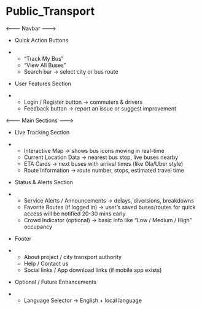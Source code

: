# Public_Transport

<--- Navbar --->

- Quick Action Buttons
- - “Track My Bus”
  - “View All Buses”
  - Search bar → select city or bus route

- User Features Section
- - Login / Register button → commuters & drivers
  - Feedback button → report an issue or suggest improvement

<--- Main Sections --->

- Live Tracking Section
- - Interactive Map → shows bus icons moving in real-time
  - Current Location Data → nearest bus stop, live buses nearby
  - ETA Cards → next buses with arrival times (like Ola/Uber style)
  - Route Information → route number, stops, estimated travel time

- Status & Alerts Section
- - Service Alerts / Announcements → delays, diversions, breakdowns
  - Favorite Routes (if logged in) → user’s saved buses/routes for quick access will be notified 20-30 mins early
  - Crowd Indicator (optional) → basic info like “Low / Medium / High” occupancy

- Footer
- - About project / city transport authority
  - Help / Contact us
  - Social links / App download links (if mobile app exists)

- Optional / Future Enhancements
- - Language Selector → English + local language
